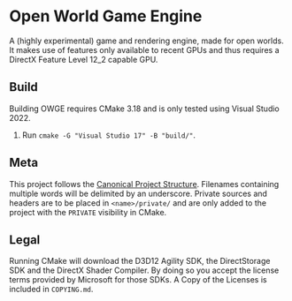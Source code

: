 # Open World Game Engine
A (highly experimental) game and rendering engine, made for open worlds.
It makes use of features only available to recent GPUs and thus requires a DirectX Feature Level 12_2 capable GPU.

## Build
Building OWGE requires CMake 3.18 and is only tested using Visual Studio 2022.
1. Run `cmake -G "Visual Studio 17" -B "build/"`.

## Meta
This project follows the [Canonical Project Structure](https://www.open-std.org/jtc1/sc22/wg21/docs/papers/2018/p1204r0.html).
Filenames containing multiple words will be delimited by an underscore.
Private sources and headers are to be placed in `<name>/private/` and are only added to the project with the `PRIVATE` visibility in CMake.

## Legal
Running CMake will download the D3D12 Agility SDK, the DirectStorage SDK and the DirectX Shader Compiler.
By doing so you accept the license terms provided by Microsoft for those SDKs.
A Copy of the Licenses is included in `COPYING.md`.

